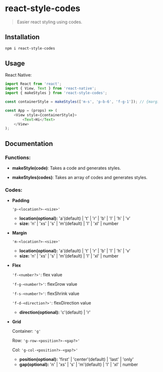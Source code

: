 # react-style-codes

> Easier react styling using codes.

## Installation

```sh
npm i react-style-codes
```

## Usage

React Native:

```javascript
import React from 'react';
import { View, Text } from 'react-native';
import { makeStyles } from 'react-style-codes';

const containerStyle = makeStyles(['m-s', 'p-b-6', 'f-g-1']); // {margin: 4(small), paddingBottom: 6, flexGrow: 1}

const App = (props) => (
    <View style={containerStyle}>
        <Text>Hi</Text>
    </View>
);
```

## Documentation

### Functions:

-   **makeStyle(code)**:
    Takes a code and generates styles.

-   **makeStyles(codes)**:
    Takes an array of codes and generates styles.

### Codes:

-   **Padding**

    `'p-<location?>-<size>'`

    -   **location(optional):** 'a'(default) | 't' | 'r' | 'b' | 'l' | 'h' | 'v'
    -   **size:** 'n' | 'xs' | 's' | 'm'(default) | 'l' | 'xl' | number

-   **Margin**

    `'m-<location?>-<size>'`

    -   **location(optional):** 'a'(default) | 't' | 'r' | 'b' | 'l' | 'h' | 'v'
    -   **size:** 'n' | 'xs' | 's' | 'm'(default) | 'l' | 'xl' | number

-   **Flex**

    `'f-<number?>'`: flex value

    `'f-g-<number?>'`: flexGrow value

    `'f-s-<number?>'`: flexShrink value

    `'f-d-<direction?>'`: flexDirection value

    -   **direction(optional):** 'c'(default) | 'r'

-   **Grid**

    Container: `'g'`

    Row: `'g-row-<position?>-<gap?>'`

    Col: `'g-col-<position?>-<gap?>'`

    -   **position(optional):** 'first' | 'center'(default) | 'last' | 'only'
    -   **gap(optional):** 'n' | 'xs' | 's' | 'm'(default) | 'l' | 'xl' | number
